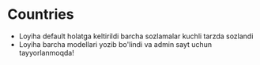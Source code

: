 # Countries

<!-- Reja fayli -->

* Loyiha default holatga keltirildi barcha sozlamalar kuchli tarzda sozlandi
* Loyiha barcha modellari yozib bo'lindi va admin sayt uchun tayyorlanmoqda!
